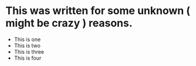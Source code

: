 # This was written for some unknown ( might be crazy ) reasons.



- This is one
- This is two 
- This is three
- This is four

